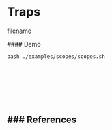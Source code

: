 # Traps

[filename](../../examples/scopes/scopes.sh ':include :type=code bash')

#### Demo
```
bash ./examples/scopes/scopes.sh
```

<br><br><br><br><br>

### References
- 